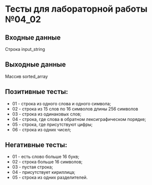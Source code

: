# Тесты для лабораторной работы №04_02
## Входные данные
Строка input_string
## Выходные данные
Массив sorted_array
## Позитивные тесты:
- 01 - строка из одного слова и одного символа;
- 02 - строка из 15 слов по 16 символов длины 256 символов
- 03 - строка из одинаковых слов;
- 04 - строка, где слова в обратном лексиграфическом порядке;
- 05 - строка, где присутствуют цифры;
- 06 - строка из одних чисел;
## Негативные тесты:
- 01 - есть слово больше 16 букв;
- 02 - строка больше 16 символов;
- 03 - пустая строка;
- 04 - присутствует кириллица;
- 05 - строка из одних разделителей.
